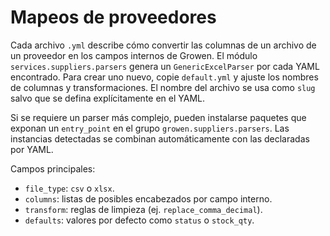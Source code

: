 # Mapeos de proveedores

Cada archivo `.yml` describe cómo convertir las columnas de un archivo de un proveedor en los campos internos de Growen. El módulo `services.suppliers.parsers` genera un `GenericExcelParser` por cada YAML encontrado.
Para crear uno nuevo, copie `default.yml` y ajuste los nombres de columnas y transformaciones. El nombre del archivo se usa como `slug` salvo que se defina explícitamente en el YAML.

Si se requiere un parser más complejo, pueden instalarse paquetes que
exponan un `entry_point` en el grupo `growen.suppliers.parsers`. Las
instancias detectadas se combinan automáticamente con las declaradas por
YAML.

Campos principales:
- `file_type`: `csv` o `xlsx`.
- `columns`: listas de posibles encabezados por campo interno.
- `transform`: reglas de limpieza (ej. `replace_comma_decimal`).
- `defaults`: valores por defecto como `status` o `stock_qty`.
